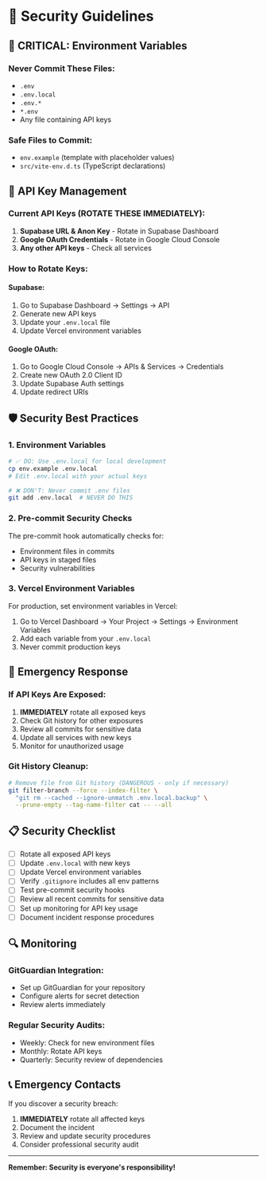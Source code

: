 # 🔐 Security Guidelines

## 🚨 CRITICAL: Environment Variables

### Never Commit These Files:

- `.env`
- `.env.local`
- `.env.*`
- `*.env`
- Any file containing API keys

### Safe Files to Commit:

- `env.example` (template with placeholder values)
- `src/vite-env.d.ts` (TypeScript declarations)

## 🔑 API Key Management

### Current API Keys (ROTATE THESE IMMEDIATELY):

1. **Supabase URL & Anon Key** - Rotate in Supabase Dashboard
2. **Google OAuth Credentials** - Rotate in Google Cloud Console
3. **Any other API keys** - Check all services

### How to Rotate Keys:

#### Supabase:

1. Go to Supabase Dashboard → Settings → API
2. Generate new API keys
3. Update your `.env.local` file
4. Update Vercel environment variables

#### Google OAuth:

1. Go to Google Cloud Console → APIs & Services → Credentials
2. Create new OAuth 2.0 Client ID
3. Update Supabase Auth settings
4. Update redirect URIs

## 🛡️ Security Best Practices

### 1. Environment Variables

```bash
# ✅ DO: Use .env.local for local development
cp env.example .env.local
# Edit .env.local with your actual keys

# ❌ DON'T: Never commit .env files
git add .env.local  # NEVER DO THIS
```

### 2. Pre-commit Security Checks

The pre-commit hook automatically checks for:

- Environment files in commits
- API keys in staged files
- Security vulnerabilities

### 3. Vercel Environment Variables

For production, set environment variables in Vercel:

1. Go to Vercel Dashboard → Your Project → Settings → Environment Variables
2. Add each variable from your `.env.local`
3. Never commit production keys

## 🚨 Emergency Response

### If API Keys Are Exposed:

1. **IMMEDIATELY** rotate all exposed keys
2. Check Git history for other exposures
3. Review all commits for sensitive data
4. Update all services with new keys
5. Monitor for unauthorized usage

### Git History Cleanup:

```bash
# Remove file from Git history (DANGEROUS - only if necessary)
git filter-branch --force --index-filter \
  "git rm --cached --ignore-unmatch .env.local.backup" \
  --prune-empty --tag-name-filter cat -- --all
```

## 📋 Security Checklist

- [ ] Rotate all exposed API keys
- [ ] Update `.env.local` with new keys
- [ ] Update Vercel environment variables
- [ ] Verify `.gitignore` includes all env patterns
- [ ] Test pre-commit security hooks
- [ ] Review all recent commits for sensitive data
- [ ] Set up monitoring for API key usage
- [ ] Document incident response procedures

## 🔍 Monitoring

### GitGuardian Integration:

- Set up GitGuardian for your repository
- Configure alerts for secret detection
- Review alerts immediately

### Regular Security Audits:

- Weekly: Check for new environment files
- Monthly: Rotate API keys
- Quarterly: Security review of dependencies

## 📞 Emergency Contacts

If you discover a security breach:

1. **IMMEDIATELY** rotate all affected keys
2. Document the incident
3. Review and update security procedures
4. Consider professional security audit

---

**Remember: Security is everyone's responsibility!**
